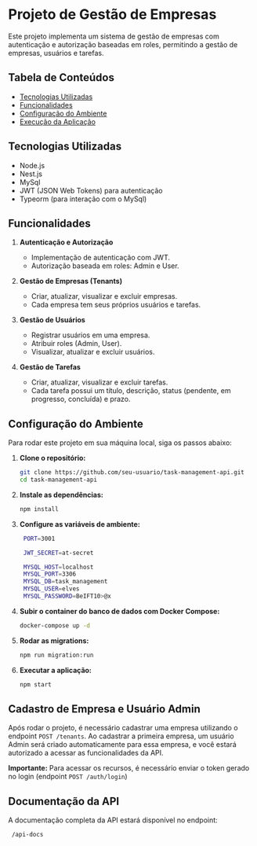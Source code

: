 # Projeto de Gestão de Empresas

Este projeto implementa um sistema de gestão de empresas com autenticação e autorização baseadas em roles, permitindo a gestão de empresas, usuários e tarefas.

## Tabela de Conteúdos

- [Tecnologias Utilizadas](#tecnologias-utilizadas)
- [Funcionalidades](#funcionalidades)
- [Configuração do Ambiente](#configuração-do-ambiente)
- [Execução da Aplicação](#execução-da-aplicação)

## Tecnologias Utilizadas

- Node.js
- Nest.js
- MySql
- JWT (JSON Web Tokens) para autenticação
- Typeorm (para interação com o MySql)

## Funcionalidades

1. **Autenticação e Autorização**

   - Implementação de autenticação com JWT.
   - Autorização baseada em roles: Admin e User.

2. **Gestão de Empresas (Tenants)**

   - Criar, atualizar, visualizar e excluir empresas.
   - Cada empresa tem seus próprios usuários e tarefas.

3. **Gestão de Usuários**

   - Registrar usuários em uma empresa.
   - Atribuir roles (Admin, User).
   - Visualizar, atualizar e excluir usuários.

4. **Gestão de Tarefas**
   - Criar, atualizar, visualizar e excluir tarefas.
   - Cada tarefa possui um título, descrição, status (pendente, em progresso, concluída) e prazo.

## Configuração do Ambiente

Para rodar este projeto em sua máquina local, siga os passos abaixo:

1. **Clone o repositório:**

   ```bash
   git clone https://github.com/seu-usuario/task-management-api.git
   cd task-management-api
   ```

2. **Instale as dependências:**

   ```bash
   npm install
   ```

3. **Configure as variáveis de ambiente:**

   ```bash
    PORT=3001

    JWT_SECRET=at-secret

    MYSQL_HOST=localhost
    MYSQL_PORT=3306
    MYSQL_DB=task_management
    MYSQL_USER=elves
    MYSQL_PASSWORD=BeIFT10>@x
   ```

4. **Subir o container do banco de dados com Docker Compose:**

   ```bash
   docker-compose up -d
   ```

5. **Rodar as migrations:**

   ```bash
   npm run migration:run
   ```

6. **Executar a aplicação:**

   ```bash
   npm start
   ```

## Cadastro de Empresa e Usuário Admin

Após rodar o projeto, é necessário cadastrar uma empresa utilizando o endpoint `POST /tenants`. Ao cadastrar a primeira empresa, um usuário Admin será criado automaticamente para essa empresa, e você estará autorizado a acessar as funcionalidades da API.

**Importante:** Para acessar os recursos, é necessário enviar o token gerado no login (endpoint `POST /auth/login`)

## Documentação da API

A documentação completa da API estará disponível no endpoint:

```bash
 /api-docs
```
